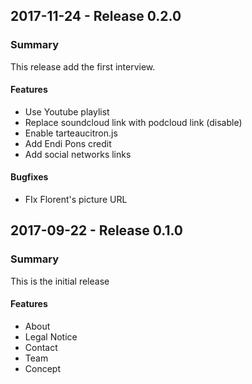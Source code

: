 ## 2017-11-24 - Release 0.2.0
### Summary
This release add the first interview.

#### Features
- Use Youtube playlist
- Replace soundcloud link with podcloud link (disable)
- Enable tarteaucitron.js
- Add Endi Pons credit
- Add social networks links

#### Bugfixes
- FIx Florent's picture URL

## 2017-09-22 - Release 0.1.0
### Summary
This is the initial release

#### Features
- About
- Legal Notice
- Contact
- Team
- Concept
